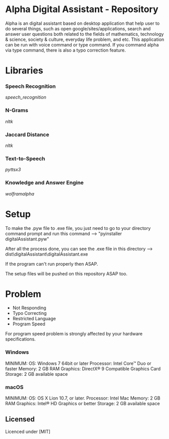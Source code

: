 # Alpha Digital Assistant - Repository

Alpha is an digital assistant based on desktop application that help user to do several things, such as open google/sites/applications, search and answer user questions both related to the fields of mathematics, technology & science, society & culture, everyday life problem, and etc. This application can be run with voice command or type command. If you command alpha via type command, there is also a typo correction feature.

# Libraries

### Speech Recognition
*speech_recognition*

### N-Grams
*nltk*

### Jaccard Distance
*nltk*

### Text-to-Speech
*pyttsx3*

### Knowledge and Answer Engine
*wolframalpha*

# Setup

To make the .pyw file to .exe file, you just need to go to your directory command prompt and run this command --> "pyinstaller digitalAssistant.pyw"

After all the process done, you can see the .exe file in this directory --> dist\digitalAssistant\digitalAssistant.exe

If the program can't run properly then ASAP.

The setup files will be pushed on this repository ASAP too.

# Problem

* Not Responding
* Typo Correcting
* Restricted Language
* Program Speed

For program speed problem is strongly affected by your hardware specifications.

### Windows
MINIMUM:
OS: Windows 7 64bit or later
Processor: Intel Core™ Duo or faster
Memory: 2 GB RAM
Graphics: DirectX® 9 Compatible Graphics Card
Storage: 2 GB available space

### macOS
MINIMUM:
OS: OS X Lion 10.7, or later.
Processor: Intel Mac
Memory: 2 GB RAM
Graphics: Intel® HD Graphics or better
Storage: 2 GB available space

## Licensed
Licenced under [MIT]
